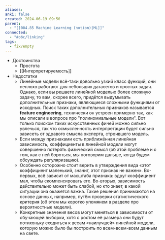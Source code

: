 ```yaml
---
aliases: 
anki: false
created: 2024-06-19 09:50
parent:
  - "[[004.85 Machine Learning (notion)|ML]]"
connected:
  - "#обс/linking"
tags:
  - fix/empty
---
```




- Достоинства
    - Простота
    - [[Интерпретируемость]]
- Недостатки
    - Линейные модели всё-таки довольно узкий класс функций, они неплохо работают для небольших датасетов и простых задач. Однако, если вы решаете линейной моделью более сложную задачу, то вам, скорее всего, придётся выдумывать дополнительные признаки, являющиеся сложными функциями от исходных. Поиск таких дополнительных признаков называется **feature engineering**, технически он устроен примерно так, как мы описали в вопросе про "полиномиальные модели". Вот только поиском таких искусственных фичей можно сильно увлечься, так что осмысленность интерпретации будет сильно зависеть от здравого смысла эксперта, строившего модель.
    - Если между признаками есть приближённая линейная зависимость, коэффициенты в линейной модели могут совершенно потерять физический смысл (об этой проблеме и о том, как с ней бороться, мы поговорим дальше, когда будем обсуждать регуляризацию).
    - Особенно осторожно стоит верить в утверждения вида «этот коэффициент маленький, значит, этот признак не важен». Во-первых, всё зависит от масштаба признака: вдруг коэффициент мал, чтобы скомпенсировать его. Во-вторых, зависимость действительно может быть слабой, но кто знает, в какой ситуации она окажется важна. Такие решения принимаются на основе данных, например, путём проверки статистического критерия (об этом мы коротко упомянем в разделе про вероятностные модели).
    - Конкретные значения весов могут меняться в зависимости от обучающей выборки, хотя с ростом её размера они будут потихоньку сходиться к весам «наилучшей» линейной модели, которую можно было бы построить по всем-всем-всем данным на свете.